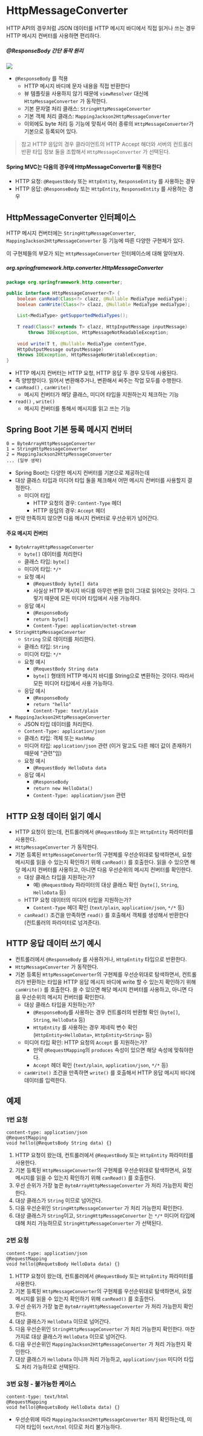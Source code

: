 # HttpMessageConverter

HTTP API의 경우처럼 JSON 데이터를 HTTP 메시지 바디에서 직접 읽거나 쓰는 경우 HTTP 메시지 컨버터를 사용하면 편리하다.

##### @ResponseBody 간단 동작 원리
![](스크린샷%202022-06-03%20오후%2010.25.36.png)
- `@ResponseBody` 를 적용
	- HTTP 메시지 바디에 문자 내용을 직접 반환한다
	- 뷰 템플릿을 사용하지 않기 때문에 `viewResolver` 대신에 `HttpMessageConverter` 가 동작한다.
	- 기본 문자열 처리 클래스: `StringHttpMessageConverter`
	- 기본 객체 처리 클래스: `MappingJackson2HttpMessageConverter`
	- 이외에도 byte 처리 등 기능에 맞춰서 여러 종류의 `HttpMessageConverter`가 기본으로 등록되어 있다.

> 참고
> HTTP 응답의 경우 클라이언트의 HTTP Accept 해더와 서버의 컨트롤러 반환 타입 정보 둘을 조합해서 `HttpMessageConverter` 가 선택된다.


#### Spring MVC는 다음의 경우에 HttpMessageConverter를 적용한다
- HTTP 요청: `@RequestBody` 또는 `HttpEntity`, `ResponseEntity` 를 사용하는 경우
- HTTP 응답: `@ResponseBody` 또는  `HttpEntity`, `ResponseEntity`  를 사용하는 경우


## HttpMessageConverter 인터페이스
HTTP 메시지 컨버터에는 `StringHttpMessageConverter`, `MappingJackson2HttpMessageConverter` 등 기능에 따른 다양한 구현체가 있다.

이 구현체들의 부모가 되는 `HttpMessageConverter` 인터페이스에 대해 알아보자.

##### org.springframework.http.converter.HttpMessageConverter
```Java
package org.springframework.http.converter;

public interface HttpMessageConverter<T> {
	boolean canRead(Class<?> clazz, @Nullable MediaType mediaType);
	boolean canWrite(Class<?> clazz, @Nullable MediaType mediaType);
	
	List<MediaType> getSupportedMediaTypes();
	
	T read(Class<? extends T> clazz, HttpInputMessage inputMessage)
		throws IOException, HttpMessageNotReadableException;
	
	void write(T t, @Nullable MediaType contentType,
	HttpOutputMessage outputMessage)
	throws IOException, HttpMessageNotWritableException;
}
```
- HTTP 메시지 컨버터는 HTTP 요청, HTTP 응답 두 경우 모두에 사용된다.
- 즉 양방향이다. 읽어서 변환해주거나, 변환해서 써주는 작업 모두를 수행한다.
- `canRead()` , `canWrite()`
	-  메시지 컨버터가 해당 클래스, 미디어 타입을 지원하는지 체크하는 기능
- `read()` , `write()`
	-  메시지 컨버터를 통해서 메시지를 읽고 쓰는 기능


## Spring Boot 기본 등록 메시지 컨버터
```
0 = ByteArrayHttpMessageConverter
1 = StringHttpMessageConverter
2 = MappingJackson2HttpMessageConverter
... (일부 생략)
```
- Spring Boot는 다양한 메시지 컨버터를 기본으로 제공하는데
- 대상 클래스 타입과 미디어 타입 둘을 체크해서 어떤 메시지 컨버터를 사용할지 결정한다.
	- 미디어 타입
		- HTTP 요청의 경우: `Content-Type` 헤더
		- HTTP 응답의 경우: `Accept` 헤더
- 만약 만족하지 않으면 다음 메시지 컨버터로 우선순위가 넘어간다.

#### 주요 메시지 컨버터
- `ByteArrayHttpMessageConverter`
	- `byte[]` 데이터를 처리한다
	- 클래스 타입: `byte[]`
	- 미디어 타입: `*/*`
	- 요청 예시
		- `@RequestBody byte[] data`
		- 사실상 HTTP 메시지 바디를 아무런 변환 없이 그대로 읽어오는 것이다. 그렇기 때문에 모든 미디어 타입에서 사용 가능하다.
	- 응답 예시
		- `@ResponseBody` 
		- `return byte[]`
		- `Content-Type: application/octet-stream`
- `StringHttpMessageConverter` 
	- `String` 으로 데이터를 처리한다.
	- 클래스 타입: `String`
	- 미디어 타입: `*/*`
	- 요청 예시
		- `@RequestBody String data`
		- `byte[]` 형태의 HTTP 메시지 바디를 String으로 변환하는 것이다. 따라서 모든 미디어 타입에서 사용 가능하다.
	- 응답 예시
		- `@ResponseBody`
		- `return "hello"`
		- `Content-Type: text/plain`
- `MappingJackson2HttpMessageConverter`
	- JSON 타입 데이터를 처리한다.
	- `Content-Type: application/json`
	- 클래스 타입: 객체 또는 `HashMap` 
	- 미디어 타입: `application/json` 관련 (이거 말고도 다른 헤더 값이 존재하기 때문에 "관련"임)
	- 요청 예시
		- `@RequestBody HelloData data`
	- 응답 예시
		- `@ResponseBody`
		- `return new HelloData()`
		- `Content-Type: application/json` 관련


## HTTP 요청 데이터 읽기 예시
- HTTP 요청이 왔는데, 컨트롤러에서 `@RequestBody` 또는 `HttpEntity` 파라미터를 사용한다.
-  `HttpMessageConverter` 가 동작한다.
- 기본 등록된 `HttpMessageConverter`의 구현체를 우선순위대로 탐색하면서, 요청 메시지를 읽을 수 있는지 확인하기 위해 `canRead()` 를 호출한다. 읽을 수 있으면 해당 메시지 컨버터를 사용하고, 아니면 다음 우선순위의 메시지 컨버터를 확인한다.
	- 대상 클래스 타입을 지원하는가?
		- 예) `@RequestBody` 파라미터의 대상 클래스 확인 (`byte[]`, `String`, `HelloData` 등)
	- HTTP 요청 데이터의 미디어 타입을 지원하는가?
		- `Content-Type` 헤더 확인 (`text/plain`, `application/json`, `*/*` 등)
	- `canRead()` 조건을 만족하면 `read()` 를 호출해서 객체를 생성해서 반환한다 (컨트롤러의 파라미터로 넘겨준다).


## HTTP 응답 데이터 쓰기 예시
- 컨트롤러에서 `@ResponseBody` 를 사용하거나, `HttpEntity` 타입으로 반환한다.
-  `HttpMessageConverter` 가 동작한다.
- 기본 등록된 `HttpMessageConverter`의 구현체를 우선순위대로 탐색하면서, 컨트롤러가 반환하는 타입을 HTTP 응답 메시지 바디에 write 할 수 있는지 확인하기 위해 `canWrite()` 를 호출한다. 쓸 수 있으면 해당 메시지 컨버터를 사용하고, 아니면 다음 우선순위의 메시지 컨버터를 확인한다.
	- 대상 클래스 타입을 지원하는가?
		- `@ResponseBody`를 사용하는 경우 컨트롤러의 반환형 확인 (`byte[]`, `String`, `HelloData` 등)
		- `HttpEntity` 를 사용하는 경우 제네릭 변수 확인 (`HttpEntity<HelloData>`, `HttpEntity<String>` 등)
	- 미디어 타입 확인: HTTP 요청의 `Accept` 를 지원하는가?
		- 만약 `@RequestMapping`의 `produces` 속성이 있으면 해당 속성에 맞춰야한다.
		- `Accept` 헤더 확인 (`text/plain`, `application/json`, `*/*` 등)
	- `canWrite()` 조건을 만족하면 `write()` 를 호출해서 HTTP 응답 메시지 바디에 데이터를 입력한다.


## 예제
### 1번 요청
```
content-type: application/json
@RequestMapping
void hello(@RequetsBody String data) {}
```
1. HTTP 요청이 왔는데, 컨트롤러에서 `@RequestBody` 또는 `HttpEntity` 파라미터를 사용한다.
2. 기본 등록된 `HttpMessageConverter`의 구현체를 우선순위대로 탐색하면서, 요청 메시지를 읽을 수 있는지 확인하기 위해 `canRead()` 를 호출한다.
3. 우선 순위가 가장 높은 `ByteArrayHttpMessageConverter` 가 처리 가능한지 확인한다.
4. 대상 클래스가 `String` 이므로 넘어간다.
5. 다음 우선순위인 `StringHttpMessageConverter` 가 처리 가능한지 확인한다.
6. 대상 클래스가 `String`이고, `StringHttpMessageConverter` 는 `*/*` 미디어 타입에 대해 처리 가능하므로 `StringHttpMessageConverter` 가 선택된다.

### 2번 요청
```
content-type: application/json
@RequestMapping
void hello(@RequetsBody HelloData data) {}
```
1. HTTP 요청이 왔는데, 컨트롤러에서 `@RequestBody` 또는 `HttpEntity` 파라미터를 사용한다.
2. 기본 등록된 `HttpMessageConverter`의 구현체를 우선순위대로 탐색하면서, 요청 메시지를 읽을 수 있는지 확인하기 위해 `canRead()` 를 호출한다.
3. 우선 순위가 가장 높은 `ByteArrayHttpMessageConverter` 가 처리 가능한지 확인한다.
4. 대상 클래스가 `HelloData` 이므로 넘어간다.
5. 다음 우선순위인 `StringHttpMessageConverter` 가 처리 가능한지 확인한다. 마찬가지로 대상 클래스가 `HelloData` 이므로 넘어간다.
6. 다음 우선순위인 `MappingJackson2HttpMessageConverter` 가 처리 가능한지 확인한다.
7. 대상 클래스가 `HelloData` 이니까 처리 가능하고, `application/json` 미디어 타입도 처리 가능하므로 선택된다.

### 3번 요청 - 불가능한 케이스
```
content-type: text/html
@RequestMapping
void hello(@RequetsBody HelloData data) {}
```
- 우선순위에 따라 `MappingJackson2HttpMessageConverter` 까지 확인하는데, 미디어 타입이 `text/html` 이므로 처리 불가능하다.